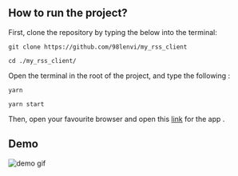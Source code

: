 ## How to run the project?

First, clone the repository by typing the below into the terminal:

`git clone https://github.com/98lenvi/my_rss_client`

 `cd ./my_rss_client/`


Open the terminal in the root of the project, and type the following :

 
 `yarn`
 
 `yarn start`
 

Then, open your favourite browser and open this [link](http://127.0.0.1:3000) for the app .

## Demo
![demo gif](./record.gif)